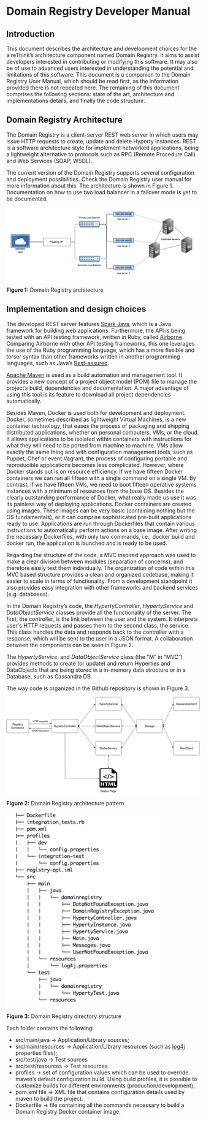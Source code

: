 # Domain Registry Developer Manual

## Introduction 

This document describes the architecture and development choices for the a reThink’s architecture component named Domain Registry. It aims to assist developers interested in contributing or modifying this software. It may also be of use to advanced users interested in understanding the potential and limitations of this software.
This document is a companion to the Domain Registry User Manual, which should be read first, as the information provided there is not repeated here.
The remaining of this document comprises the following sections: state of the art, architecture and implementations details, and finally the code structure.

## Domain Registry Architecture

The Domain Registry is a client-server REST web server in which users may issue HTTP requests to create, update and delete Hyperty instances. REST is a software architecture style for implement networked applications, being a l​ightweight alternative to protocols such as RPC (Remote Procedure Call) and Web Services (SOAP, WSDL).

The current version of the Domain Registry supports several configuration and deployment possibilities. Check the Domain Registry user manual for more information about this.
The architecture is shown in Figure 1. Documentation on how to use two load balancer in a failover mode is yet to be documented.

![Domain Registry Architecture](ac.png)

 **Figure 1:** Domain Registry architecture 

## Implementation and design choices

The developed REST server features [Spark Java](http://sparkjava.com), which is a Java framework for building web applications. Furthermore, the API is being tested with an API testing framework, written in Ruby, called [Airborne](https://github.com/brooklynDev/airborne). Comparing Airborne with other API testing frameworks, this one leverages the use of the Ruby programming language, which has a m​ore flexible and terser syntax than other frameworks written in another programming languages, such as Java’s [Rest-assured](https://github.com/jayway/rest-assured).

[Apache Maven](https://maven.apache.org) is used as a build automation and management tool. It provides a
new concept of a project object model (POM) file to manage the project’s build, dependencies and documentation. A major advantage of using this tool is its feature to download all project dependencies automatically.

Besides Maven, Docker is used both for development and deployment.
Docker, sometimes described as lightweight Virtual Machines, is a new container technology, that eases the process of packaging and shipping distributed applications, whether on personal computers, VMs, or the cloud.
It allows applications to be isolated within containers with instructions for what they will need to be ported from machine to machine.
VMs allow exactly the same thing and with configuration management tools, such as Puppet, Chef or event Vagrant, the process of configuring portable and reproducible applications becomes less complicated.
However, where Docker stands out is on resource efficiency.
If we have fifteen Docker containers we can run all fifteen with a single command on a single VM.
By contrast, if we have fifteen VMs, we need to boot fifteen operative systems instances with a minimum of resources from the base OS.
Besides the clearly outstanding performance of Docker, what really made us use it was its painless way of deploying applications.
Docker containers are created using images.
These images can be very basic (containing nothing but the OS fundamentals), or it can comprise sophisticated pre-built applications ready to use.
Applications are run through Dockerfiles that contain various instructions to automatically perform actions on a base image.
After writing the necessary Dockerfiles, with only two commands, i.e., docker build and docker run, the
application is launched and is ready to be used.

Regarding the structure of the code, a MVC inspired approach was used to make a clear division between modules (separation of concerns), and therefore easily test them individually. The organization of code within this MVC based structure provides a clean and organized codebase, making it easier to scale in terms of functionality. From a development standpoint it also provides easy integration with other frameworks and backend services (e.g. databases).

In the Domain Registry’s code, the _HypertyController_, _HypertyService_ and _DataObjectService_ classes provide all the functionality of the server. The first, the controller, is the link between the user and the system. It interprets user's HTTP requests and passes them to the second class, the service. This class handles the data and responds back to the controller with a response, which will be sent to the user in a JSON format. A collaboration between the components can be seen in Figure 2.

The _HypertyService_, and _DataObjectService_ class (the “M” in “MVC”) provides methods to create (or update) and return Hyperties and DataObjects that are being stored in a in-memory data structure or in a Database, such as Cassandra DB.

The way code is organized in the Github repository is shown in Figure 3.

![Domain Registry Architecture](ac.jpg)

**Figure 2:** Domain Registry architecture pattern
 
<img src="source_code_tree.png" width="400">

**Figure 3:** Domain Registry directory structure

Each folder contains the following:

* src/main/java -> Application/Library sources;
* src/main/resources -> Application/Library resources (such as [log4j](http://logging.apache.org/log4j/2.x)
properties files);
* src/test/java -> Test sources
* src/test/resources -> Test resources
* profiles -> set of configuration values which can be used to override maven’s
default configuration build. Using build profiles, it is possible to customize
builds for different environments (production/development);
* pom.xml file -> XML file that contains configuration details used by maven to
build the project.
* Dockerfile -> file containing all the commands necessary to build a Domain Registry Docker container image.


